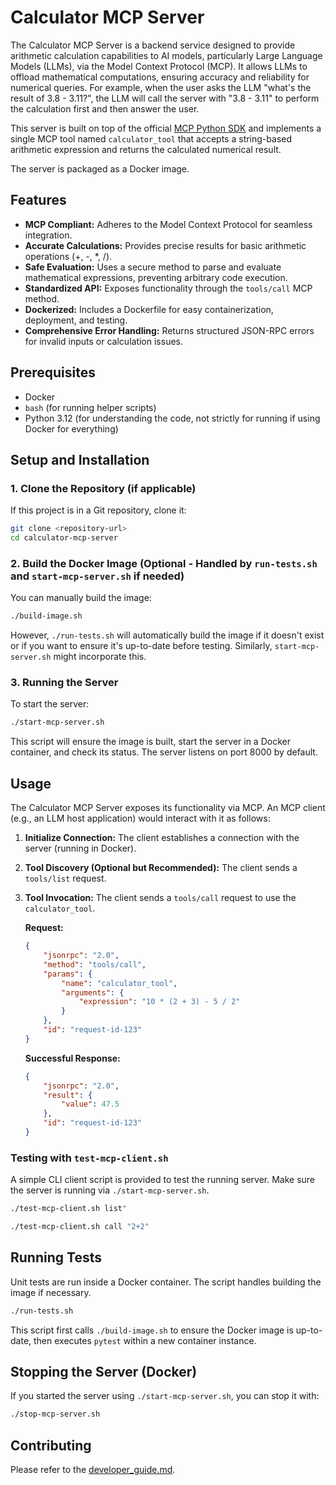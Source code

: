 
# Calculator MCP Server

The Calculator MCP Server is a backend service designed to provide arithmetic calculation capabilities to AI models, particularly Large Language Models (LLMs), via the Model Context Protocol (MCP). It allows LLMs to offload mathematical computations, ensuring accuracy and reliability for numerical queries.
For example, when the user asks the LLM "what's the result of 3.8 - 3.11?", the LLM will call the server with "3.8 - 3.11" to perform the calculation first and then answer the user.

This server is built on top of the official [MCP Python SDK](https://github.com/modelcontextprotocol/python-sdk) and implements a single MCP tool named `calculator_tool` that accepts a string-based arithmetic expression and returns the calculated numerical result.

The server is packaged as a Docker image.

## Features

* **MCP Compliant:** Adheres to the Model Context Protocol for seamless integration.
* **Accurate Calculations:** Provides precise results for basic arithmetic operations (+, -, \*, /).
* **Safe Evaluation:** Uses a secure method to parse and evaluate mathematical expressions, preventing arbitrary code execution.
* **Standardized API:** Exposes functionality through the `tools/call` MCP method.
* **Dockerized:** Includes a Dockerfile for easy containerization, deployment, and testing.
* **Comprehensive Error Handling:** Returns structured JSON-RPC errors for invalid inputs or calculation issues.

## Prerequisites

* Docker
* `bash` (for running helper scripts)
* Python 3.12 (for understanding the code, not strictly for running if using Docker for everything)

## Setup and Installation

### 1. Clone the Repository (if applicable)

If this project is in a Git repository, clone it:
```bash
git clone <repository-url>
cd calculator-mcp-server
```

### 2. Build the Docker Image (Optional - Handled by `run-tests.sh` and `start-mcp-server.sh` if needed)

You can manually build the image:
```bash
./build-image.sh
```
However, `./run-tests.sh` will automatically build the image if it doesn't exist or if you want to ensure it's up-to-date before testing. Similarly, `start-mcp-server.sh` might incorporate this.

### 3. Running the Server

To start the server:
```bash
./start-mcp-server.sh
```
This script will ensure the image is built, start the server in a Docker container, and check its status. The server listens on port 8000 by default.

## Usage

The Calculator MCP Server exposes its functionality via MCP. An MCP client (e.g., an LLM host application) would interact with it as follows:

1.  **Initialize Connection:** The client establishes a connection with the server (running in Docker).
2.  **Tool Discovery (Optional but Recommended):** The client sends a `tools/list` request.
3.  **Tool Invocation:** The client sends a `tools/call` request to use the `calculator_tool`.

    **Request:**
    ```json
    {
        "jsonrpc": "2.0",
        "method": "tools/call",
        "params": {
            "name": "calculator_tool",
            "arguments": {
                "expression": "10 * (2 + 3) - 5 / 2"
            }
        },
        "id": "request-id-123"
    }
    ```

    **Successful Response:**
    ```json
    {
        "jsonrpc": "2.0",
        "result": {
            "value": 47.5
        },
        "id": "request-id-123"
    }
    ```

### Testing with `test-mcp-client.sh`

A simple CLI client script is provided to test the running server. Make sure the server is running via `./start-mcp-server.sh`.

```bash
./test-mcp-client.sh list"
```

```bash
./test-mcp-client.sh call "2+2"
```

## Running Tests

Unit tests are run inside a Docker container. The script handles building the image if necessary.
```bash
./run-tests.sh
```
This script first calls `./build-image.sh` to ensure the Docker image is up-to-date, then executes `pytest` within a new container instance.

## Stopping the Server (Docker)

If you started the server using `./start-mcp-server.sh`, you can stop it with:
```bash
./stop-mcp-server.sh
```

## Contributing

Please refer to the [developer_guide.md](./developer_guide.md).

